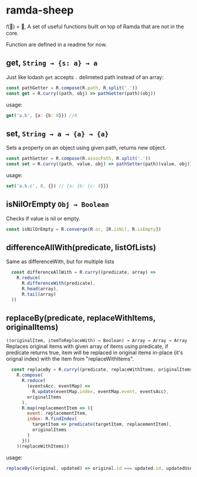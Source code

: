 # ramda-sheep
𝑓(🐏) = 🐑, A set of useful functions built on top of Ramda that are not in the core. 

Function are defined in a readme for now.

## get, `String → {s: a} → a`
Just like lodash `get` accepts `.` delimeted path instead of an array:
```js
const pathGetter = R.compose(R.path, R.split('.'))
const get = R.curry((path, obj) => pathGetter(path)(obj))
```

usage:
```js
get('a.b', {a: {b: 8}}) //8
```


## set, `String → a → {a} → {a}`
Sets a property on an object using given path, returns new object.
```js
const pathSetter = R.compose(R.assocPath, R.split('.'))
const set = R.curry((path, value, obj) => pathSetter(path)(value, obj))
```

usage:
```js
set('a.b.c', 8, {}) // {a: {b: {c: 8}}}
```

## isNilOrEmpty `Obj → Boolean`
Checks if value is nil or empty.

```js
const isNilOrEmpty = R.converge(R.or, [R.isNil, R.isEmpty])
```

## differenceAllWith(predicate, listOfLists)
Same as differenceWith, but for multiple lists
```js
  const differenceAllWith = R.curry((predicate, array) =>
    R.reduce(
      R.differenceWith(predicate),
      R.head(array),
      R.tail(array)
  ))
```

## replaceBy(predicate, replaceWithItems, originalItems) 
`((originalItem, itemToReplaceWith) → Boolean) → Array → Array → Array`
Replaces original items with given array of items using predicate, if predicate returns true, item will be replaced in original items in-place (it's orignal index) with the item from "replaceWithItems".

```js
  const replaceBy = R.curry((predicate, replaceWithItems, originalItems) =>
    R.compose(
      R.reduce(
        (eventsAcc, eventMap) =>
          R.update(eventMap.index, eventMap.event, eventsAcc),
        originalItems
      ),
      R.map(replacementItem => ({
        event: replacementItem,
        index: R.findIndex(
          targetItem => predicate(targetItem, replacementItem),
          originalItems
        )
      }))
    )(replaceWithItems))
```

usage:

```js
replaceBy((original, updated) => original.id === updated.id, updatedUsers, allUsers)
```
